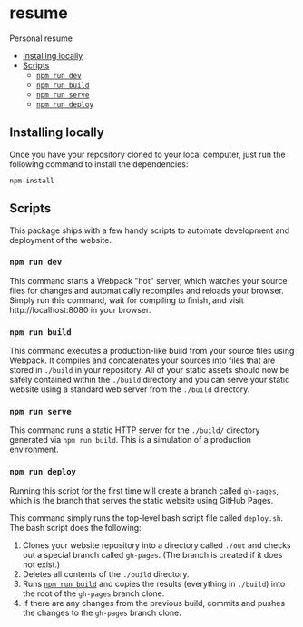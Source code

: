 # resume

Personal resume

* [Installing locally](#installing-locally)
* [Scripts](#scripts)
  * [`npm run dev`](#npm-run-dev)
  * [`npm run build`](#npm-run-build)
  * [`npm run serve`](#npm-run-serve)
  * [`npm run deploy`](#npm-run-deploy)

## Installing locally

Once you have your repository cloned to your local computer, just run the following command to install the dependencies:

```
npm install
```

## Scripts

This package ships with a few handy scripts to automate development and deployment of the website.

### `npm run dev`

This command starts a Webpack "hot" server, which watches your source files for changes and automatically recompiles and reloads your browser. Simply run this command, wait for compiling to finish, and visit http://localhost:8080 in your browser.

### `npm run build`

This command executes a production-like build from your source files using Webpack. It compiles and concatenates your sources into files that are stored in `./build` in your repository. All of your static assets should now be safely contained within the `./build` directory and you can serve your static website using a standard web server from the `./build` directory.

### `npm run serve`

This command runs a static HTTP server for the `./build/` directory generated via `npm run build`. This is a simulation of a production environment.

### `npm run deploy`

Running this script for the first time will create a branch called `gh-pages`, which is the branch that serves the static website using GitHub Pages.

This command simply runs the top-level bash script file called `deploy.sh`. The bash script does the following:

1. Clones your website repository into a directory called `./out` and checks out a special branch called `gh-pages`. (The branch is created if it does not exist.)
1. Deletes all contents of the `./build` directory.
1. Runs [`npm run build`](#npm-run-build) and copies the results (everything in `./build`) into the root of the `gh-pages` branch clone.
1. If there are any changes from the previous build, commits and pushes the changes to the `gh-pages` branch clone.

